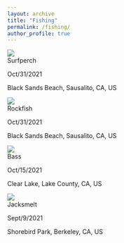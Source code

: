 ```yaml
---
layout: archive
title: "Fishing"
permalink: /fishing/
author_profile: true
---
```


<link rel="stylesheet" href="../assets/css/stylesheet.css">
<meta name="viewport" content="width=device-width, initial-scale=1.0">

<div id="wrapper">
  <div class="image-container">
    <img src="http://imgh.us/heart-1776746_960_720.jpg" />
    <div class="image-caption">
      <h1_hover>Surfperch</h1_hover>
      <p>Oct/31/2021</p>
      <p>Black Sands Beach, Sausalito, CA, US</p>
    </div>
  </div>

  <div class="image-container">
    <img src="http://imgh.us/heart-1776746_960_720.jpg" />
    <div class="image-caption">
      <h1_hover>Rockfish</h1_hover>
      <p>Oct/31/2021</p>
      <p>Black Sands Beach, Sausalito, CA, US</p>
    </div>
  </div>

  <div class="image-container">
    <img src="http://imgh.us/dog-1718242_960_720.jpg" />
    <div class="image-caption">
      <h1_hover>Bass</h1_hover>
      <p>Oct/15/2021</p>
      <p>Clear Lake, Lake County, CA, US</p>
    </div>
  </div>

  <div class="image-container">
    <img src="http://imgh.us/dog-1718242_960_720.jpg" />
    <div class="image-caption">
      <h1_hover>Jacksmelt</h1_hover>
      <p>Sept/9/2021</p>
      <p>Shorebird Park, Berkeley, CA, US</p>
    </div>
  </div>
</div>

